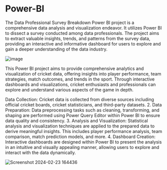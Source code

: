 # Power-BI
The Data Professional Survey Breakdown Power BI project is a comprehensive data analysis and visualization endeavor. It utilizes Power BI to dissect a survey conducted among data professionals. The project aims to extract valuable insights, trends, and patterns from the survey data, providing an interactive and informative dashboard for users to explore and gain a deeper understanding of the data industry.

![image](https://github.com/Siddharth354/Power-BI/assets/97105244/b54aa0f3-4358-4055-aaa5-658618945efe)







This Power BI project aims to provide comprehensive analytics and visualization of cricket data, offering insights into player performance, team strategies, match outcomes, and trends in the sport. Through interactive dashboards and visualizations, cricket enthusiasts and professionals can explore and understand various aspects of the game in depth.


Data Collection: Cricket data is collected from diverse sources including official cricket boards, cricket statisticians, and third-party datasets.
2. Data Preparation: Data preprocessing tasks such as cleaning, transforming, and shaping are performed using Power Query Editor within Power BI to ensure data quality and consistency.
3. Analysis and Visualization: Statistical analysis and visualization techniques are applied to the prepared data to derive meaningful insights. This includes player performance analysis, team comparison, match prediction models, and more.
4. Dashboard Creation: Interactive dashboards are designed within Power BI to present the analysis in an intuitive and visually appealing manner, allowing users to explore and interact with the data dynamically.


![Screenshot 2024-02-23 164436](https://github.com/Siddharth354/Power-BI/assets/97105244/8506fabf-dff5-4e7f-ba4b-b63c02e58814)

